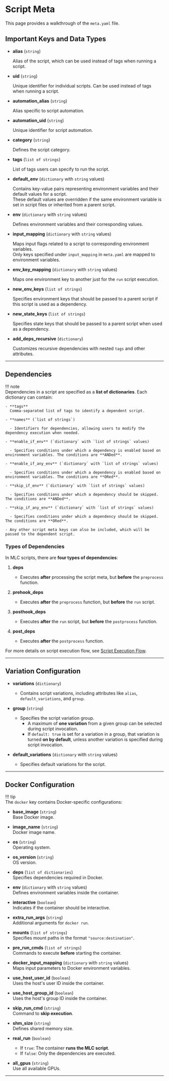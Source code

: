 # Script Meta

This page provides a walkthrough of the `meta.yaml` file.

## Important Keys and Data Types

- **alias** (`string`)  

  Alias of the script, which can be used instead of tags when running a script.

- **uid** (`string`)  

  Unique identifier for individual scripts. Can be used instead of tags when running a script.

- **automation_alias** (`string`)  

  Alias specific to script automation.

- **automation_uid** (`string`)  

  Unique identifier for script automation.

- **category** (`string`)  

  Defines the script category.

- **tags** (`list of strings`)  

  List of tags users can specify to run the script.

- **default_env** (`dictionary` with `string` values)  

  Contains key-value pairs representing environment variables and their default values for a script.  
  These default values are overridden if the same environment variable is set in script files or inherited from a parent script.

- **env** (`dictionary` with `string` values)  

  Defines environment variables and their corresponding values.

- **input_mapping** (`dictionary` with `string` values)  

  Maps input flags related to a script to corresponding environment variables.  
  Only keys specified under `input_mapping` in `meta.yaml` are mapped to environment variables.

- **env_key_mapping** (`dictionary` with `string` values)  

  Maps one environment key to another just for the `run` script execution.

- **new_env_keys** (`list of strings`)  

  Specifies environment keys that should be passed to a parent script if this script is used as a dependency.

- **new_state_keys** (`list of strings`)  

  Specifies state keys that should be passed to a parent script when used as a dependency.

- **add_deps_recursive** (`dictionary`)  

  Customizes recursive dependencies with nested `tags` and other attributes.

---

## Dependencies  

!!! note  
    Dependencies in a script are specified as a **list of dictionaries**. Each dictionary can contain:

    - **tags**  
      Comma-separated list of tags to identify a dependent script.

    - **names** (`list of strings`)  
      
      - Identifiers for dependencies, allowing users to modify the dependency execution when needed.

    - **enable_if_env** (`dictionary` with `list of strings` values)  
      
      - Specifies conditions under which a dependency is enabled based on environment variables. The conditions are **ANDed**.

    - **enable_if_any_env** (`dictionary` with `list of strings` values)  
      
      - Specifies conditions under which a dependency is enabled based on environment variables. The conditions are **ORed**.

    - **skip_if_env** (`dictionary` with `list of strings` values)  
      
      - Specifies conditions under which a dependency should be skipped. The conditions are **ANDed**.

    - **skip_if_any_env** (`dictionary` with `list of strings` values)  
      
      - Specifies conditions under which a dependency should be skipped. The conditions are **ORed**.

    - Any other script meta keys can also be included, which will be passed to the dependent script.

### Types of Dependencies  

In MLC scripts, there are **four types of dependencies**:

1. **deps**  
   - Executes **after** processing the script meta, but **before** the `preprocess` function.

2. **prehook_deps**  
   - Executes **after** the `preprocess` function, but **before** the `run` script.

3. **posthook_deps**  
   - Executes **after** the `run` script, but **before** the `postprocess` function.

4. **post_deps**  
   - Executes **after** the `postprocess` function.

For more details on script execution flow, see [Script Execution Flow](execution-flow.md).

---

## Variation Configuration  

- **variations** (`dictionary`)  

  - Contains script variations, including attributes like `alias`, `default_variations`, and `group`.

- **group** (`string`)  

  - Specifies the script variation group.  
    - A maximum of **one variation** from a given group can be selected during script invocation.  
    - If `default: true` is set for a variation in a group, that variation is turned **on by default**, unless another variation is specified during script invocation.

- **default_variations** (`dictionary` with `string` values)  

  - Specifies default variations for the script.

---

## Docker Configuration  

!!! tip  
    The `docker` key contains Docker-specific configurations:

- **base_image** (`string`)  
  Base Docker image.

- **image_name** (`string`)  
  Docker image name.

- **os** (`string`)  
  Operating system.

- **os_version** (`string`)  
  OS version.

- **deps** (`list of dictionaries`)  
  Specifies dependencies required in Docker.

- **env** (`dictionary` with `string` values)  
  Defines environment variables inside the container.

- **interactive** (`boolean`)  
  Indicates if the container should be interactive.

- **extra_run_args** (`string`)  
  Additional arguments for `docker run`.

- **mounts** (`list of strings`)  
  Specifies mount paths in the format `"source:destination"`.

- **pre_run_cmds** (`list of strings`)  
  Commands to execute **before** starting the container.

- **docker_input_mapping** (`dictionary` with `string` values)  
  Maps input parameters to Docker environment variables.

- **use_host_user_id** (`boolean`)  
  Uses the host's user ID inside the container.

- **use_host_group_id** (`boolean`)  
  Uses the host's group ID inside the container.

- **skip_run_cmd** (`string`)  
  Command to **skip execution**.

- **shm_size** (`string`)  
  Defines shared memory size.

- **real_run** (`boolean`)  
  - If `true`: The container **runs the MLC script**.  
  - If `false`: Only the dependencies are executed.

- **all_gpus** (`string`)  
  Use all available GPUs.

---

